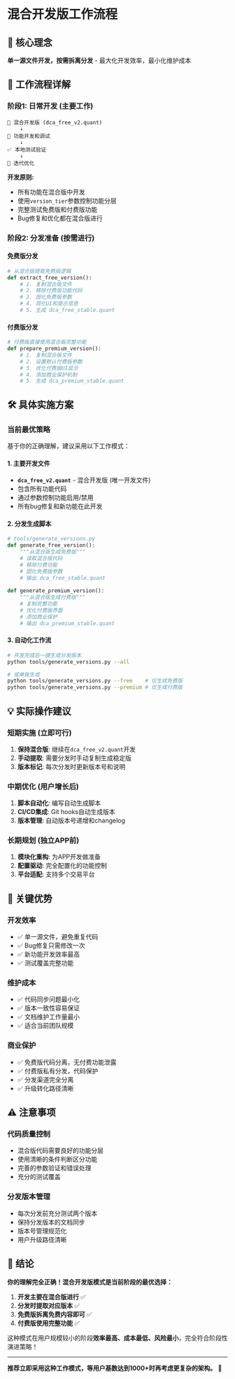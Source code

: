 # 混合开发版工作流程

## 🎯 核心理念

**单一源文件开发，按需拆离分发** - 最大化开发效率，最小化维护成本

## 🔧 工作流程详解

### 阶段1: 日常开发 (主要工作)
```
📝 混合开发版 (dca_free_v2.quant)
    ↓
🧪 功能开发和调试
    ↓ 
✅ 本地测试验证
    ↓
🔄 迭代优化
```

**开发原则:**
- 所有功能在混合版中开发
- 使用`version_tier`参数控制功能分层
- 完整测试免费版和付费版功能
- Bug修复和优化都在混合版进行

### 阶段2: 分发准备 (按需进行)

#### 免费版分发
```python
# 从混合版提取免费版逻辑
def extract_free_version():
    # 1. 复制混合版文件
    # 2. 移除付费版功能代码
    # 3. 固化免费版参数
    # 4. 简化UI和提示信息
    # 5. 生成 dca_free_stable.quant
```

#### 付费版分发  
```python
# 付费版直接使用混合版完整功能
def prepare_premium_version():
    # 1. 复制混合版文件 
    # 2. 设置默认付费版参数
    # 3. 优化付费版UI显示
    # 4. 添加商业保护机制
    # 5. 生成 dca_premium_stable.quant
```

## 🛠️ 具体实施方案

### 当前最优策略
基于你的正确理解，建议采用以下工作模式：

#### 1. 主要开发文件
- **`dca_free_v2.quant`** - 混合开发版 (唯一开发文件)
- 包含所有功能代码
- 通过参数控制功能启用/禁用
- 所有bug修复和新功能在此开发

#### 2. 分发生成脚本
```python
# tools/generate_versions.py
def generate_free_version():
    """从混合版生成免费版"""
    # 读取混合版代码
    # 移除付费功能
    # 固化免费版参数
    # 输出 dca_free_stable.quant
    
def generate_premium_version():  
    """从混合版生成付费版"""
    # 复制完整功能
    # 优化付费版界面
    # 添加商业保护
    # 输出 dca_premium_stable.quant
```

#### 3. 自动化工作流
```bash
# 开发完成后一键生成分发版本
python tools/generate_versions.py --all

# 或单独生成
python tools/generate_versions.py --free    # 仅生成免费版
python tools/generate_versions.py --premium # 仅生成付费版
```

## 💡 实际操作建议

### 短期实施 (立即可行)
1. **保持混合版**: 继续在`dca_free_v2.quant`开发
2. **手动提取**: 需要分发时手动复制生成稳定版
3. **版本标记**: 每次分发时更新版本号和说明

### 中期优化 (用户增长后)
1. **脚本自动化**: 编写自动生成脚本
2. **CI/CD集成**: Git hooks自动生成版本
3. **版本管理**: 自动版本号递增和changelog

### 长期规划 (独立APP前)
1. **模块化重构**: 为APP开发做准备
2. **配置驱动**: 完全配置化的功能控制
3. **平台适配**: 支持多个交易平台

## 🎯 关键优势

### 开发效率
- ✅ 单一源文件，避免重复代码
- ✅ Bug修复只需修改一次
- ✅ 新功能开发效率最高
- ✅ 测试覆盖完整功能

### 维护成本
- ✅ 代码同步问题最小化
- ✅ 版本一致性容易保证
- ✅ 文档维护工作量最小
- ✅ 适合当前团队规模

### 商业保护
- ✅ 免费版代码分离，无付费功能泄露
- ✅ 付费版私有分发，代码保护
- ✅ 分发渠道完全分离
- ✅ 升级转化路径清晰

## ⚠️ 注意事项

### 代码质量控制
- 混合版代码需要良好的功能分层
- 使用清晰的条件判断区分功能
- 完善的参数验证和错误处理
- 充分的测试覆盖

### 分发版本管理
- 每次分发前充分测试两个版本
- 保持分发版本的文档同步
- 版本号管理规范化
- 用户升级路径清晰

## 🚀 结论

**你的理解完全正确！混合开发版模式是当前阶段的最优选择：**

1. **开发主要在混合版进行** ✅
2. **分发时提取对应版本** ✅  
3. **免费版拆离免费内容即可** ✅
4. **付费版使用完整功能** ✅

这种模式在用户规模较小的阶段**效率最高、成本最低、风险最小**，完全符合阶段性演进策略！

---

**推荐立即采用这种工作模式，等用户基数达到1000+时再考虑更复杂的架构。** 🎯